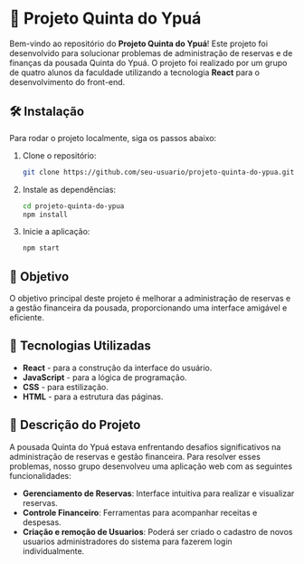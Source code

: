 # 🏨 Projeto Quinta do Ypuá

Bem-vindo ao repositório do **Projeto Quinta do Ypuá**! Este projeto foi desenvolvido para solucionar problemas de administração de reservas e de finanças da pousada Quinta do Ypuá. O projeto foi realizado por um grupo de quatro alunos da faculdade utilizando a tecnologia **React** para o desenvolvimento do front-end.

## 🛠️ Instalação

Para rodar o projeto localmente, siga os passos abaixo:

1. Clone o repositório:
    ```bash
    git clone https://github.com/seu-usuario/projeto-quinta-do-ypua.git
    ```

2. Instale as dependências:
    ```bash
    cd projeto-quinta-do-ypua
    npm install
    ```

3. Inicie a aplicação:
    ```bash
    npm start
    ```

## 🎯 Objetivo

O objetivo principal deste projeto é melhorar a administração de reservas e a gestão financeira da pousada, proporcionando uma interface amigável e eficiente.

## 🚀 Tecnologias Utilizadas

- **React** - para a construção da interface do usuário.
- **JavaScript** - para a lógica de programação.
- **CSS** - para estilização.
- **HTML** - para a estrutura das páginas.

## 📄 Descrição do Projeto

A pousada Quinta do Ypuá estava enfrentando desafios significativos na administração de reservas e gestão financeira. Para resolver esses problemas, nosso grupo desenvolveu uma aplicação web com as seguintes funcionalidades:

- **Gerenciamento de Reservas**: Interface intuitiva para realizar e visualizar reservas.
- **Controle Financeiro**: Ferramentas para acompanhar receitas e despesas.
- **Criação e remoção de Usuarios**: Poderá ser criado o cadastro de novos usuarios administradores do sistema para fazerem login individualmente.


